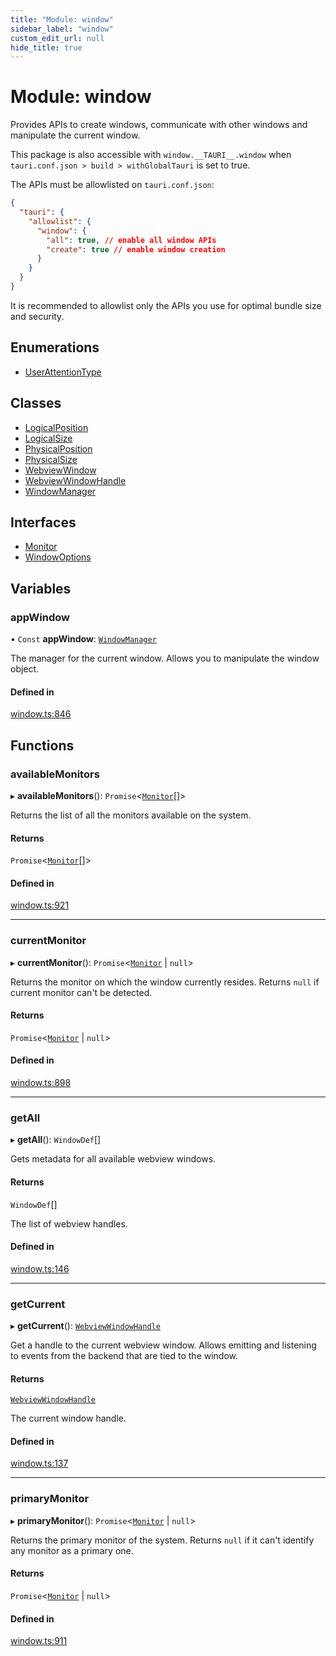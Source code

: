 ```yaml
---
title: "Module: window"
sidebar_label: "window"
custom_edit_url: null
hide_title: true
---
```


# Module: window

Provides APIs to create windows, communicate with other windows and manipulate the current window.

This package is also accessible with `window.__TAURI__.window` when `tauri.conf.json > build > withGlobalTauri` is set to true.

The APIs must be allowlisted on `tauri.conf.json`:
```json
{
  "tauri": {
    "allowlist": {
      "window": {
        "all": true, // enable all window APIs
        "create": true // enable window creation
      }
    }
  }
}
```
It is recommended to allowlist only the APIs you use for optimal bundle size and security.

## Enumerations

- [UserAttentionType](../enums/window.userattentiontype.md)

## Classes

- [LogicalPosition](../classes/window.logicalposition.md)
- [LogicalSize](../classes/window.logicalsize.md)
- [PhysicalPosition](../classes/window.physicalposition.md)
- [PhysicalSize](../classes/window.physicalsize.md)
- [WebviewWindow](../classes/window.webviewwindow.md)
- [WebviewWindowHandle](../classes/window.webviewwindowhandle.md)
- [WindowManager](../classes/window.windowmanager.md)

## Interfaces

- [Monitor](../interfaces/window.monitor.md)
- [WindowOptions](../interfaces/window.windowoptions.md)

## Variables

### appWindow

• `Const` **appWindow**: [`WindowManager`](../classes/window.windowmanager.md)

The manager for the current window. Allows you to manipulate the window object.

#### Defined in

[window.ts:846](https://github.com/tauri-apps/tauri/blob/e663bdd/tooling/api/src/window.ts#L846)

## Functions

### availableMonitors

▸ **availableMonitors**(): `Promise`<[`Monitor`](../interfaces/window.monitor.md)[]\>

Returns the list of all the monitors available on the system.

#### Returns

`Promise`<[`Monitor`](../interfaces/window.monitor.md)[]\>

#### Defined in

[window.ts:921](https://github.com/tauri-apps/tauri/blob/e663bdd/tooling/api/src/window.ts#L921)

___

### currentMonitor

▸ **currentMonitor**(): `Promise`<[`Monitor`](../interfaces/window.monitor.md) \| ``null``\>

Returns the monitor on which the window currently resides.
Returns `null` if current monitor can't be detected.

#### Returns

`Promise`<[`Monitor`](../interfaces/window.monitor.md) \| ``null``\>

#### Defined in

[window.ts:898](https://github.com/tauri-apps/tauri/blob/e663bdd/tooling/api/src/window.ts#L898)

___

### getAll

▸ **getAll**(): `WindowDef`[]

Gets metadata for all available webview windows.

#### Returns

`WindowDef`[]

The list of webview handles.

#### Defined in

[window.ts:146](https://github.com/tauri-apps/tauri/blob/e663bdd/tooling/api/src/window.ts#L146)

___

### getCurrent

▸ **getCurrent**(): [`WebviewWindowHandle`](../classes/window.webviewwindowhandle.md)

Get a handle to the current webview window. Allows emitting and listening to events from the backend that are tied to the window.

#### Returns

[`WebviewWindowHandle`](../classes/window.webviewwindowhandle.md)

The current window handle.

#### Defined in

[window.ts:137](https://github.com/tauri-apps/tauri/blob/e663bdd/tooling/api/src/window.ts#L137)

___

### primaryMonitor

▸ **primaryMonitor**(): `Promise`<[`Monitor`](../interfaces/window.monitor.md) \| ``null``\>

Returns the primary monitor of the system.
Returns `null` if it can't identify any monitor as a primary one.

#### Returns

`Promise`<[`Monitor`](../interfaces/window.monitor.md) \| ``null``\>

#### Defined in

[window.ts:911](https://github.com/tauri-apps/tauri/blob/e663bdd/tooling/api/src/window.ts#L911)
